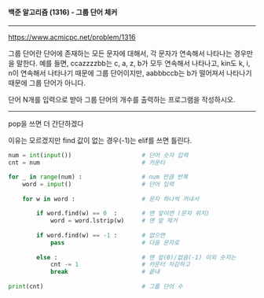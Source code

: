 #### 백준 알고리즘 (1316) - 그룹 단어 체커

---

 https://www.acmicpc.net/problem/1316

그룹 단어란 단어에 존재하는 모든 문자에 대해서, 각 문자가 연속해서 나타나는 경우만을 말한다. 예를 들면, ccazzzzbb는 c, a, z, b가 모두 연속해서 나타나고, kin도 k, i, n이 연속해서 나타나기 때문에 그룹 단어이지만, aabbbccb는 b가 떨어져서 나타나기 때문에 그룹 단어가 아니다.

단어 N개를 입력으로 받아 그룹 단어의 개수를 출력하는 프로그램을 작성하시오.

---

pop을 쓰면 더 간단하겠다 

이유는 모르겠지만 find 값이 없는 경우(-1)는 elif를 쓰면 틀린다. 

```python
num = int(input())                    # 단어 숫자 입력
cnt = num                             # 카운터

for _ in range(num) :                 # num 만큼 반복
    word = input()                    # 단어 입력
    
    for w in word :                   # 문자 하나씩 꺼내서
        
        if word.find(w) == 0  :       # 맨 앞이면 (문자 위치)
            word = word.lstrip(w)     # 맨 앞 제거
            
        if word.find(w) == -1 :       # 없으면
            pass                      # 다음 문자로
        
        else :                        # 맨 앞(0)/없음(-1) 이외 숫자는
            cnt -= 1                  # 카운터 차감하고
            break                     # 끝내
            
print(cnt)                            # 그룹 단어 수
```

